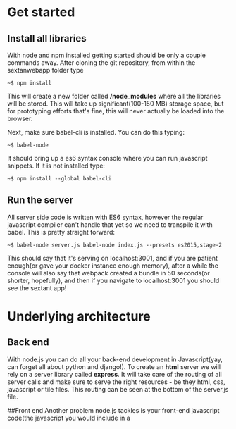 # Get started
## Install all libraries
With node and npm installed getting started should be only a couple commands away. After cloning the git repository, from within the sextanwebapp folder type

    ~$ npm install

This will create a new folder called **/node_modules** where all the libraries will be stored. This will take up significant(100-150 MB) storage space, but for prototyping efforts that's fine, this will never actually be loaded into the browser.

Next, make sure babel-cli is installed. You can do this typing:

    ~$ babel-node

It should bring up a es6 syntax console where you can run javascript snippets. If it is not installed type:

    ~$ npm install --global babel-cli

## Run the server
All server side code is written with ES6 syntax, however the regular javascript compiler can't handle that yet so we need to transpile it with babel. This is pretty straight forward:

    ~$ babel-node server.js babel-node index.js --presets es2015,stage-2

This should say that it's serving on localhost:3001, and if you are patient enough(or gave your docker instance enough memory), after a while the console will also say that webpack created a bundle in 50 seconds(or shorter, hopefully), and then if you navigate to localhost:3001 you should see the sextant app!

# Underlying architecture
## Back end
With node.js you can do all your back-end development in Javascript(yay, can forget all about python and django!). To create an **html** server we will rely on a server library called **express**. It will take care of the routing of all server calls and make sure to serve the right resources - be they html, css, javascript or tile files. This routing can be seen at the bottom of the server.js file.

##Front end
Another problem node.js tackles is your front-end javascript code(the javascript you would include in a <script> tag in your html document. When you split up your javascript code into several files(which you hopefully do because modularity ftw), the typical way of bringing it together is through a ton of <script> include tags in the header or the body of the html document, and using some global shared namespace combined with careful ordering of which script tag is included first(dont want to load a javascript file that needs jquery before you load jquery).

node.js comes with some libraries that simplify this process a ton by instead bundling up all your javascript modules in one large file to rule them all.. and hopefully not in the darkness bind them. And instead of making sure that javascript libraries are loaded in the right order and using a global namespace, javascript has a wannabe python import(and explicit export, limiting which functions or variables import statements can acces - which doesnt exist in python, where you can import anything from a file). Except since they couldn't just copy paste python's syntax, they [had to change it a little bit.]
(https://developer.mozilla.org/en-US/docs/Web/JavaScript/Reference/Statements/import). Except this import syntax is only available in ES6 Javascript, which as we remember from earlier requires some translation to be done, preferrably by babel again.

###Webkit
I know of two libraries that can tackle both of these challenges, bundling and translating: browserify and webkit. We are using webkit because... just because. It seems to be the easiest to setup, but don't take my words for it.

Webkit requires some configuration: webkit.config.js, where you tell it what syntax of javascript your are writing in (e.g. ES5 or ES6), the name of your output bundle (normally bundle.js), and some other things. For production you would actually generate a physical bundle.js file, however the way we run webkit right now, bundle.js is served by **express**(remember from earlier? it is our backend server) without being stored physically somewhere in a file.
